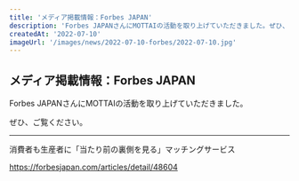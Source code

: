 ```yaml
---
title: 'メディア掲載情報：Forbes JAPAN'
description: 'Forbes JAPANさんにMOTTAIの活動を取り上げていただきました。ぜひ、ご覧ください。'
createdAt: '2022-07-10'
imageUrl: '/images/news/2022-07-10-forbes/2022-07-10.jpg'
---
```


## メディア掲載情報：Forbes JAPAN

Forbes JAPANさんにMOTTAIの活動を取り上げていただきました。

ぜひ、ご覧ください。

---

消費者も生産者に「当たり前の裏側を見る」マッチングサービス

<https://forbesjapan.com/articles/detail/48604>
